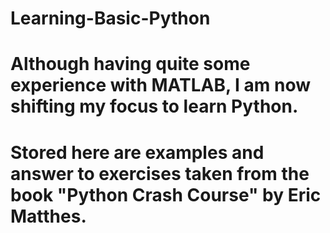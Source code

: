# Learning-Basic-Python
# Although having quite some experience with MATLAB, I am now shifting my focus to learn Python.
# Stored here are examples and answer to exercises taken from the book "Python Crash Course" by Eric Matthes. 
